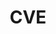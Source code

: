 ---
layout: tag-list
type: tag
title: CVE
slug: CVE
category: HTB
sidebar: false
description: >
    Certificacion
---
